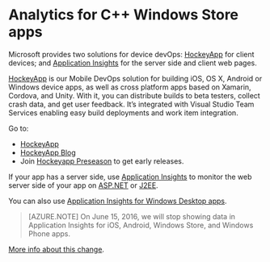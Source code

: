 <properties 
    pageTitle="Analytics for windows store C++ apps" 
    description="Analyze usage and performance of your C++ Windows Store app." 
    services="application-insights" 
    documentationCenter="cpp"
    authors="alancameronwills" 
    manager="douge"/>

<tags 
    ms.service="application-insights" 
    ms.workload="mobile" 
    ms.tgt_pltfrm="universal" 
    ms.devlang="na" 
    ms.topic="article" 
	ms.date="03/17/2016" 
    ms.author="awills"/>

# Analytics for C++ Windows Store apps

Microsoft provides two solutions for device devOps: [HockeyApp](http://hockeyapp.net/) for client devices; and [Application Insights](app-insights-overview.md) for the server side and client web pages.

[HockeyApp](http://hockeyapp.net/) is our Mobile DevOps solution for building iOS, OS X, Android or Windows device apps, as well as cross platform apps based on Xamarin, Cordova, and Unity. With it, you can distribute builds to beta testers, collect crash data, and get user feedback. It’s integrated with Visual Studio Team Services enabling easy build deployments and work item integration. 

Go to:

* [HockeyApp](http://support.hockeyapp.net/kb)
* [HockeyApp Blog](http://hockeyapp.net/blog/)
* Join [Hockeyapp Preseason](http://hockeyapp.net/preseason/) to get early releases.

If your app has a server side, use [Application Insights](app-insights-overview.md) to monitor the web server side of your app on [ASP.NET](app-insights-asp-net.md) or [J2EE](app-insights-java-get-started.md). 

You can also use [Application Insights for Windows Desktop apps](app-insights-windows-desktop.md).

> [AZURE.NOTE] On June 15, 2016, we will stop showing data in Application Insights for iOS, Android, Windows Store, and Windows Phone apps.


[More info about this change](https://azure.microsoft.com/blog/transitioning-mobile-apps-from-application-insights-to-hockeyapp/).